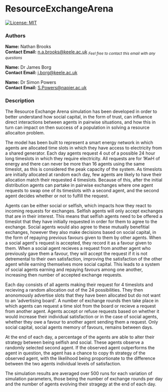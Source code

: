 # ResourceExchangeArena
[![License: MIT](https://img.shields.io/badge/License-MIT-yellow.svg)](/LICENSE.md)

### Authors
**Name:** Nathan Brooks<br/>**Contact Email:** n.a.brooks@keele.ac.uk <sub>*Feel free to contact this email with any questions*</sub>

**Name:** Dr James Borg<br/>**Contact Email:** j.borg@keele.ac.uk

**Name:** Dr Simon Powers<br/>**Contact Email:** S.Powers@napier.ac.uk


### Description

The Resource Exchange Arena simulation has been developed in order to better understand how social capital, in the form of trust, can influence direct interactions between agents in pairwise situations, and how this in turn can impact on then success of a population in solving a resource allocaiton problem.

The model has been built to represent a smart energy network in which agents are allocated time slots in which they have access to electricity from a shared generator. Each day agents request 4 out of a possible 24 hour long timeslots in which they require electricity. All requests are for 1KwH of energy and there can never be more than 16 agents using the same timeslot, as this is considered the peak capacity of the system. As timeslots are initially allocated at random each day, few agents are likely to have their allocation match their requested 4 timeslots. Because of this, after the initial distribution agents can partake in pairwise exchanges where one agent requests to swap one of its timeslots with a second agent, and the second agent decides whether or not to fulfill the request.

Agents can be either social or selfish, which impacts how they react to incoming requests for exchanges. Selfish agents will only accept exchanges that are in their interest. This means that selfish agents need to be offered a timeslot that they have initially requested in order for them to agree to the exchange. Social agents would also agree to these mutually benefitial exchanges, however they also make decisions based on social capital, in the form of repaying previous favours given to them by other agents. When a social agent's request is accepted, they record it as a favour given to them. When a social agent recieves a request from another agent who previously gave them a favour, they will accept the request if it is not detremental to their own satisfaction, improving the satisfaction of the other agent while earning themselves more social capital. This leads to a system of social agents earning and repaying favours among one another, increasing then number of accepted exchange requests.

Each day consists of all agents making their request for 4 timeslots and recieving a random allocation out of the 24 possibilities. They then anonomously advertise slots that they have been allocated but do not want to an 'advertising board'. A number of exchange rounds then take place in which agents can request a time slot from the board or recieve a request from another agent. Agents accept or refuse requests based on whether it would increase their individual satisfaction or in the case of social agents, whether they owe a favour to another agent sending them a request. Only social capital, social agents memory of favours, remains between days.

At the end of each day, a percentage of the agents are able to alter their strategy between being selfish and social. These agents observe a randomly selected second agent. If the observed agent outperforms the agent in question, the agent has a chance to copy th strategy of the observed agent, with the likelihood being proportionate to the difference between the two agents individual levels of satisfaction.

The simulation results are averaged over 500 runs for each variation of simulation parameters, those being the number of exchange rounds per day and the number of agents evolving their stragegy at the end of each day.
